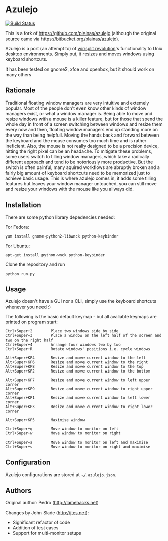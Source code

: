 # Azulejo

[![Build Status](https://travis-ci.org/johnteslade/azulejo.svg?branch=master)](https://travis-ci.org/johnteslade/azulejo)

This is a fork of https://github.com/plainas/azulejo (although the original source came via https://bitbucket.org/plainas/azulejo).

Azulejo is a port (an attempt to) of [winsplit revolution](http://www.winsplit-revolution.com/)'s functionality to Unix desktop environments.
Simply put, it resizes and moves windows using keyboard shortcuts.

It has been tested on gnome2, xfce and openbox, but it should work on many others

## Rationale

Traditional floating window managers are very intuitive and extemely popular. Most of the people don't even know other kinds of window managers exist, or what a window manager is.
Being able to move and resize windows with a mouse is a killer feature, but for those that spend the whole day in front of a screen switching between windows and resize them every now and then, floating window managers end up standing more on the way than being helpfull.
Moving the hands back and forward between the keyboard and the mouse consumes too much time and is rather ineficient. Also, the mouse is not really designed to be a precision device, hitting the right pixel can be an headache.
To mitigate these problems, some users switch to tilling window managers, which take a radically different approach and tend to be notoriously more productive. But the switch is often painful, many aquired workflows are abruptly broken and a fairly big amount of keyboard shortcuts need to be memorized just to achieve basic usage.
This is where azulejo comes in, it adds some tilling features but leaves your window manager untouched, you can still move and resize your windows with the mouse like you allways did.

## Installation

There are some python library depedencies needed:

For Fedora:

    yum install gnome-python2-libwnck python-keybinder

For Ubuntu:

	apt-get install python-wnck python-keybinder

Clone the repository and run

	python run.py

## Usage

Azulejo doesn't have a GUI nor a CLI, simply use the keyboard shortcuts whenever you need :)

The following is the basic default keymap - but all avaliable keymaps are printed on program start:

	Ctrl+Super+2		Place two windows side by side
	Ctrl+Super+3		Place a window on the left half of the screen and two on the right half
	Ctrl+Super+4		Arrange four windows two by two
	Ctrl+Super+R		Rotate windows' positions i.e. cycle windows

	Alt+Super+KP4		Resize and move current window to the left
	Alt+Super+KP6		Resize and move current window to the right
	Alt+Super+KP8		Resize and move current window to the top
	Alt+Super+KP2		Resize and move current window to the bottom

	Alt+Super+KP7		Resize and move current window to left upper corner
	Alt+Super+KP9		Resize and move current window to right upper corner
	Alt+Super+KP1		Resize and move current window to left lower corner
	Alt+Super+KP3		Resize and move current window to right lower corner

	Alt+Super+KP5		Maximise window

	Ctrl+Super+q		Move window to monitor on left
	Ctrl+Super+w		Move window to monitor on right

	Ctrl+Super+a		Move window to monitor on left and maximise
	Ctrl+Super+s		Move window to monitor on right and maximise

## Configuration

Azulejo configurations are stored at `~/.azulejo.json`.

## Authors

Original author: Pedro (http://lamehacks.net)

Changes by John Slade (http://jtes.net):
- Significant refactor of code
- Addition of test cases
- Support for multi-monitor setups

